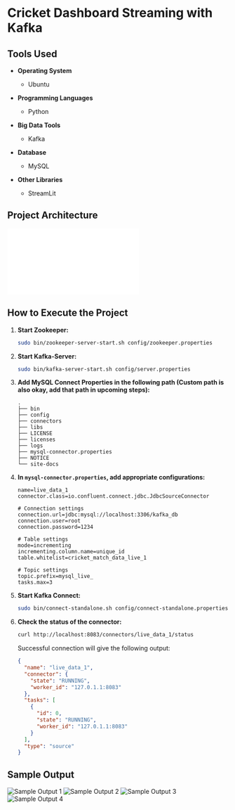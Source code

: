 # Cricket Dashboard Streaming with Kafka

## Tools Used

- **Operating System**
  - Ubuntu

- **Programming Languages**
  - Python

- **Big Data Tools**
  - Kafka

- **Database**
  - MySQL

- **Other Libraries**
  - StreamLit

## Project Architecture

![Project Architecture](docs/docs.odg)

## How to Execute the Project

1. **Start Zookeeper:**
    ```bash
    sudo bin/zookeeper-server-start.sh config/zookeeper.properties
    ```

2. **Start Kafka-Server:**
    ```bash
    sudo bin/kafka-server-start.sh config/server.properties
    ```

3. **Add MySQL Connect Properties in the following path (Custom path is also okay, add that path in upcoming steps):**
    ```
    .
    ├── bin
    ├── config
    ├── connectors
    ├── libs
    ├── LICENSE
    ├── licenses
    ├── logs
    ├── mysql-connector.properties
    ├── NOTICE
    └── site-docs
    ```

4. **In `mysql-connector.properties`, add appropriate configurations:**
    ```properties
    name=live_data_1
    connector.class=io.confluent.connect.jdbc.JdbcSourceConnector

    # Connection settings
    connection.url=jdbc:mysql://localhost:3306/kafka_db
    connection.user=root
    connection.password=1234

    # Table settings
    mode=incrementing
    incrementing.column.name=unique_id
    table.whitelist=cricket_match_data_live_1

    # Topic settings
    topic.prefix=mysql_live_
    tasks.max=3
    ```

5. **Start Kafka Connect:**
    ```bash
    sudo bin/connect-standalone.sh config/connect-standalone.properties mysql-connector.properties
    ```

6. **Check the status of the connector:**
    ```bash
    curl http://localhost:8083/connectors/live_data_1/status
    ```

    Successful connection will give the following output:
    ```json
    {
      "name": "live_data_1",
      "connector": {
        "state": "RUNNING",
        "worker_id": "127.0.1.1:8083"
      },
      "tasks": [
        {
          "id": 0,
          "state": "RUNNING",
          "worker_id": "127.0.1.1:8083"
        }
      ],
      "type": "source"
    }
    ```

## Sample Output

![Sample Output 1](<Screenshot from 2023-11-27 22-31-30.png>)
![Sample Output 2](<Screenshot from 2023-11-27 22-32-28.png>)
![Sample Output 3](<Screenshot from 2023-11-27 22-45-01.png>)
![Sample Output 4](<Screenshot from 2023-11-27 22-45-21.png>)

